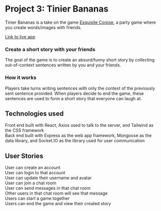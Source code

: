 # Project 3: Tinier Bananas

Tinier Bananas is a take on the game <a href="https://en.wikipedia.org/wiki/Exquisite_corpse">Exquisite Corpse</a>, a party game where you create words/images with friends.

[Link to live app](https://fierce-mesa-54468.herokuapp.com/)

### Create a short story with your friends

The goal of the game is to create an absurd/funny short story by collecting out-of-context sentences written by you and your friends.

### How it works

Players take turns writing sentences with only the context of the previously sent sentence provided. When players decide to end the game, these sentences are used to form a short story that everyone can laugh at.

## Technologies used

Front end built with React, Axios used to talk to the server, and Tailwind as the CSS framework <br>
Back end built with Express as the web app framework, Mongoose as the data library, and Socket.IO as the library used for user communication

## User Stories

User can create an account <br>
User can login to that account <br>
User can update their username and avatar <br>
User can join a chat room <br>
User can send messages in that chat room <br>
Other users in that chat room will see that message <br>
Users can start a game together <br>
Users can end the game and view their created story <br>
